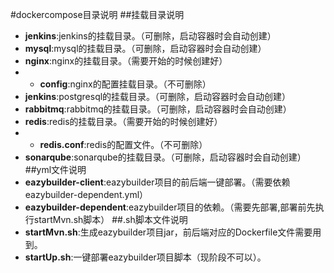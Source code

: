 #dockercompose目录说明
##挂载目录说明
- **jenkins**:jenkins的挂载目录。（可删除，启动容器时会自动创建）
- **mysql**:mysql的挂载目录。（可删除，启动容器时会自动创建）
- **nginx**:nginx的挂载目录。（需要开始的时候创建好）
- - **config**:nginx的配置挂载目录。（不可删除）
- **jenkins**:postgresql的挂载目录。（可删除，启动容器时会自动创建）
- **rabbitmq**:rabbitmq的挂载目录。（可删除，启动容器时会自动创建）
- **redis**:redis的挂载目录。（需要开始的时候创建好）
- - **redis.conf**:redis的配置文件。（不可删除）
- **sonarqube**:sonarqube的挂载目录。（可删除，启动容器时会自动创建）
##yml文件说明
- **eazybuilder-client**:eazybuilder项目的前后端一键部署。（需要依赖eazybuilder-dependent.yml）
- **eazybuilder-dependent**:eazybuilder项目的依赖。（需要先部署,部署前先执行startMvn.sh脚本）
##.sh脚本文件说明
- **startMvn.sh**:生成eazybuilder项目jar，前后端对应的Dockerfile文件需要用到。
- **startUp.sh**:一键部署eazybuilder项目脚本（现阶段不可以）。